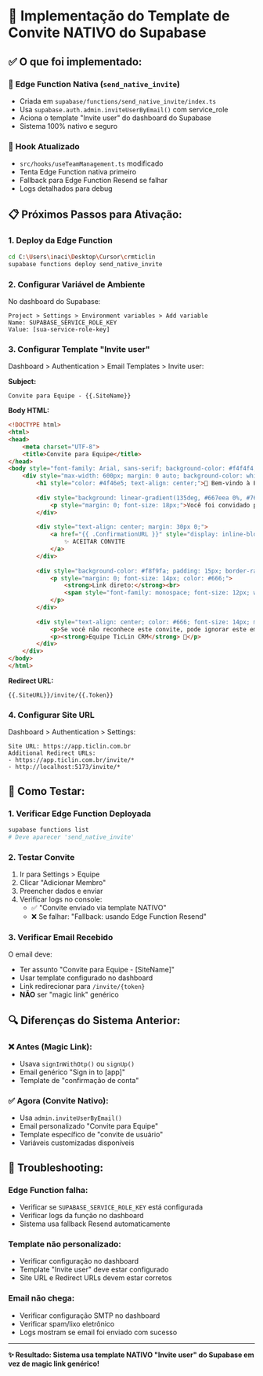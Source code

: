 # 🎯 Implementação do Template de Convite NATIVO do Supabase

## ✅ **O que foi implementado:**

### 🚀 **Edge Function Nativa (`send_native_invite`)**
- Criada em `supabase/functions/send_native_invite/index.ts`
- Usa `supabase.auth.admin.inviteUserByEmail()` com service_role
- Aciona o template "Invite user" do dashboard do Supabase
- Sistema 100% nativo e seguro

### 🔧 **Hook Atualizado**
- `src/hooks/useTeamManagement.ts` modificado
- Tenta Edge Function nativa primeiro
- Fallback para Edge Function Resend se falhar
- Logs detalhados para debug

## 📋 **Próximos Passos para Ativação:**

### 1. **Deploy da Edge Function**
```bash
cd C:\Users\inaci\Desktop\Cursor\crmticlin
supabase functions deploy send_native_invite
```

### 2. **Configurar Variável de Ambiente**
No dashboard do Supabase:
```
Project > Settings > Environment variables > Add variable
Name: SUPABASE_SERVICE_ROLE_KEY
Value: [sua-service-role-key]
```

### 3. **Configurar Template "Invite user"**
Dashboard > Authentication > Email Templates > Invite user:

**Subject:**
```
Convite para Equipe - {{.SiteName}}
```

**Body HTML:**
```html
<!DOCTYPE html>
<html>
<head>
    <meta charset="UTF-8">
    <title>Convite para Equipe</title>
</head>
<body style="font-family: Arial, sans-serif; background-color: #f4f4f4; padding: 20px;">
    <div style="max-width: 600px; margin: 0 auto; background-color: white; padding: 40px; border-radius: 10px;">
        <h1 style="color: #4f46e5; text-align: center;">🎉 Bem-vindo à Equipe!</h1>
        
        <div style="background: linear-gradient(135deg, #667eea 0%, #764ba2 100%); padding: 20px; border-radius: 8px; color: white; text-align: center; margin: 20px 0;">
            <p style="margin: 0; font-size: 18px;">Você foi convidado para se juntar à nossa equipe!</p>
        </div>
        
        <div style="text-align: center; margin: 30px 0;">
            <a href="{{ .ConfirmationURL }}" style="display: inline-block; background-color: #4f46e5; color: white; text-decoration: none; padding: 15px 30px; border-radius: 8px; font-weight: bold;">
                ✨ ACEITAR CONVITE
            </a>
        </div>
        
        <div style="background-color: #f8f9fa; padding: 15px; border-radius: 6px; margin: 20px 0;">
            <p style="margin: 0; font-size: 14px; color: #666;">
                <strong>Link direto:</strong><br>
                <span style="font-family: monospace; font-size: 12px; word-break: break-all;">{{ .ConfirmationURL }}</span>
            </p>
        </div>
        
        <div style="text-align: center; color: #666; font-size: 14px; margin-top: 30px;">
            <p>Se você não reconhece este convite, pode ignorar este email.</p>
            <p><strong>Equipe TicLin CRM</strong> 🚀</p>
        </div>
    </div>
</body>
</html>
```

**Redirect URL:**
```
{{.SiteURL}}/invite/{{.Token}}
```

### 4. **Configurar Site URL**
Dashboard > Authentication > Settings:
```
Site URL: https://app.ticlin.com.br
Additional Redirect URLs:
- https://app.ticlin.com.br/invite/*
- http://localhost:5173/invite/*
```

## 🧪 **Como Testar:**

### 1. **Verificar Edge Function Deployada**
```bash
supabase functions list
# Deve aparecer 'send_native_invite'
```

### 2. **Testar Convite**
1. Ir para Settings > Equipe
2. Clicar "Adicionar Membro"
3. Preencher dados e enviar
4. Verificar logs no console:
   - ✅ "Convite enviado via template NATIVO"
   - ❌ Se falhar: "Fallback: usando Edge Function Resend"

### 3. **Verificar Email Recebido**
O email deve:
- Ter assunto "Convite para Equipe - [SiteName]"
- Usar template configurado no dashboard
- Link redirecionar para `/invite/{token}`
- **NÃO** ser "magic link" genérico

## 🔍 **Diferenças do Sistema Anterior:**

### ❌ **Antes (Magic Link):**
- Usava `signInWithOtp()` ou `signUp()`
- Email genérico "Sign in to [app]"
- Template de "confirmação de conta"

### ✅ **Agora (Convite Nativo):**
- Usa `admin.inviteUserByEmail()`
- Email personalizado "Convite para Equipe"
- Template específico de "convite de usuário"
- Variáveis customizadas disponíveis

## 🚨 **Troubleshooting:**

### Edge Function falha:
- Verificar se `SUPABASE_SERVICE_ROLE_KEY` está configurada
- Verificar logs da função no dashboard
- Sistema usa fallback Resend automaticamente

### Template não personalizado:
- Verificar configuração no dashboard
- Template "Invite user" deve estar configurado
- Site URL e Redirect URLs devem estar corretos

### Email não chega:
- Verificar configuração SMTP no dashboard
- Verificar spam/lixo eletrônico
- Logs mostram se email foi enviado com sucesso

---

**✨ Resultado: Sistema usa template NATIVO "Invite user" do Supabase em vez de magic link genérico!**